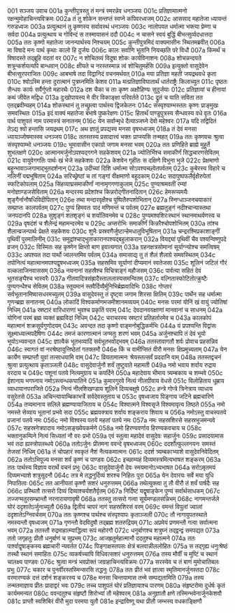001  सञ्जय उवाच
001a कुन्तीपुत्रस्तु तं मन्त्रं स्मरन्नेव धनञ्जयः
001c प्रतिज्ञामात्मनो रक्षन्मुमोहाचिन्त्यविक्रमः
002a तं तु शोकेन सन्तप्तं स्वप्ने कपिवरध्वजम्
002c आससाद महातेजा ध्यायन्तं गरुडध्वजः
003a प्रत्युत्थानं तु कृष्णस्य सर्वावस्थं धनञ्जयः
003c नालोपयत धर्मात्मा भक्त्या प्रेम्णा च सर्वदा
004a प्रत्युत्थाय च गोविन्दं स तस्मायासनं ददौ
004c न चासने स्वयं बुद्धिं बीभत्सुर्व्यदधात्तदा
005a ततः कृष्णो महातेजा जानन्पार्थस्य निश्चयम्
005c कुन्तीपुत्रमिदं वाक्यमासीनः स्थितमब्रवीत्
006a मा विषादे मनः पार्थ कृथाः कालो हि दुर्जयः
006c कालः सर्वाणि भूतानि नियच्छति परे विधौ
007a किमर्थं च विषादस्ते तद्ब्रूहि वदतां वर
007c न शोचितव्यं विदुषा शोकः कार्यविनाशनः
008a शोचन्नन्दयते शत्रून्कर्शयत्यपि बान्धवान्
008c क्षीयते च नरस्तस्मान्न त्वं शोचितुमर्हसि
009a इत्युक्तो वासुदेवेन बीभत्सुरपराजितः
009c आबभाषे तदा विद्वानिदं वचनमर्थवत्
010a मया प्रतिज्ञा महती जयद्रथवधे कृता
010c श्वोऽस्मि हन्ता दुरात्मानं पुत्रघ्नमिति केशव
011a मत्प्रतिज्ञाविघातार्थं धार्तराष्ट्रैः किलाच्युत
011c पृष्ठतः सैन्धवः कार्यः सर्वैर्गुप्तो महारथैः
012a दश चैका च ताः कृष्ण अक्षौहिण्यः सुदुर्जयाः
012c प्रतिज्ञायां च हीनायां कथं जीवेत मद्विधः
013a दुःखोपायस्य मे वीर विकाङ्क्षा परिवर्तते
013c द्रुतं च याति सविता तत एतद्ब्रवीम्यहम्
014a शोकस्थानं तु तच्छ्रुत्वा पार्थस्य द्विजकेतनः
014c संस्पृश्याम्भस्ततः कृष्णः प्राङ्मुखः समवस्थितः
015a इदं वाक्यं महातेजा बभाषे पुष्करेक्षणः
015c हितार्थं पाण्डुपुत्रस्य सैन्धवस्य वधे वृतः
016a पार्थ पाशुपतं नाम परमास्त्रं सनातनम्
016c येन सर्वान्मृधे दैत्याञ्जघ्ने देवो महेश्वरः
017a यदि तद्विदितं तेऽद्य श्वो हन्तासि जयद्रथम्
017c अथ ज्ञातुं प्रपद्यस्व मनसा वृषभध्वजम्
018a तं देवं मनसा ध्यायञ्जोषमास्स्व धनञ्जय
018c ततस्तस्य प्रसादात्त्वं भक्तः प्राप्स्यसि तन्महत्
019a ततः कृष्णवचः श्रुत्वा संस्पृश्याम्भो धनञ्जयः
019c भूमावासीन एकाग्रो जगाम मनसा भवम्
020a ततः प्रणिहिते ब्राह्मे मुहूर्ते शुभलक्षणे
020c आत्मानमर्जुनोऽपश्यद्गगने सहकेशवम्
021a ज्योतिर्भिश्च समाकीर्णं सिद्धचारणसेवितम्
021c वायुवेगगतिः पार्थः खं भेजे सहकेशवः
022a केशवेन गृहीतः स दक्षिणे विभुना भुजे
022c प्रेक्षमाणो बहून्भावाञ्जगामाद्भुतदर्शनान्
023a उदीच्यां दिशि धर्मात्मा सोऽपश्यच्छ्वेतपर्वतम्
023c कुबेरस्य विहारे च नलिनीं पद्मभूषिताम्
024a सरिच्छ्रेष्ठां च तां गङ्गां वीक्षमाणो बहूदकाम्
024c सदापुष्पफलैर्वृक्षैरुपेतां स्फटिकोपलाम्
025a सिंहव्याघ्रसमाकीर्णां नानामृगगणाकुलाम्
025c पुण्याश्रमवतीं रम्यां मनोज्ञाण्डजसेविताम्
026a मन्दरस्य प्रदेशांश्च किन्नरोद्गीतनादितान्
026c हेमरूप्यमयैः शृङ्गैर्नानौषधिविदीपितान्
026e तथा मन्दारवृक्षैश्च पुष्पितैरुपशोभितान्
027a स्निग्धाञ्जनचयाकारं सम्प्राप्तः कालपर्वतम्
027c पुण्यं हिमवतः पादं मणिमन्तं च पर्वतम्
027e ब्रह्मतुङ्गं नदीश्चान्यास्तथा जनपदानपि
028a सुशृङ्गं शतशृङ्गं च शर्यातिवनमेव च
028c पुण्यमश्वशिरःस्थानं स्थानमाथर्वणस्य च
029a वृषदंशं च शैलेन्द्रं महामन्दरमेव च
029c अप्सरोभिः समाकीर्णं किन्नरैश्चोपशोभितम्
030a तांश्च शैलान्व्रजन्पार्थः प्रेक्षते सहकेशवः
030c शुभैः प्रस्रवणैर्जुष्टान्हेमधातुविभूषितान्
031a चन्द्ररश्मिप्रकाशाङ्गीं पृथिवीं पुरमालिनीम्
031c समुद्रांश्चाद्भुताकारानपश्यद्बहुलाकरान्
032a वियद्द्यां पृथिवीं चैव पश्यन्विष्णुपदे व्रजन्
032c विस्मितः सह कृष्णेन क्षिप्तो बाण इवात्यगात्
033a ग्रहनक्षत्रसोमानां सूर्याग्न्योश्च समत्विषम्
033c अपश्यत तदा पार्थो ज्वलन्तमिव पर्वतम्
034a समासाद्य तु तं शैलं शैलाग्रे समवस्थितम्
034c तपोनित्यं महात्मानमपश्यद्वृषभध्वजम्
035a सहस्रमिव सूर्याणां दीप्यमानं स्वतेजसा
035c शूलिनं जटिलं गौरं वल्कलाजिनवाससम्
036a नयनानां सहस्रैश्च विचित्राङ्गं महौजसम्
036c पार्वत्या सहितं देवं भूतसङ्घैश्च भास्वरैः
037a गीतवादित्रसंह्रादैस्ताललास्यसमन्वितम्
037c वल्गितास्फोटितोत्क्रुष्टैः पुण्यगन्धैश्च सेवितम्
038a स्तूयमानं स्तवैर्दिव्यैर्मुनिभिर्ब्रह्मवादिभिः
038c गोप्तारं सर्वभूतानामिष्वासधरमच्युतम्
039a वासुदेवस्तु तं दृष्ट्वा जगाम शिरसा क्षितिम्
039c पार्थेन सह धर्मात्मा गृणन्ब्रह्म सनातनम्
040a लोकादिं विश्वकर्माणमजमीशानमव्ययम्
040c मनसः परमां योनिं खं वायुं ज्योतिषां निधिम्
041a स्रष्टारं वारिधाराणां भुवश्च प्रकृतिं पराम्
041c देवदानवयक्षाणां मानवानां च साधनम्
042a योगिनां परमं ब्रह्म व्यक्तं ब्रह्मविदां निधिम्
042c चराचरस्य स्रष्टारं प्रतिहर्तारमेव च
043a कालकोपं महात्मानं शक्रसूर्यगुणोदयम्
043c अवन्दत तदा कृष्णो वाङ्मनोबुद्धिकर्मभिः
044a यं प्रपश्यन्ति विद्वांसः सूक्ष्माध्यात्मपदैषिणः
044c तमजं कारणात्मानं जग्मतुः शरणं भवम्
045a अर्जुनश्चापि तं देवं भूयो भूयोऽभ्यवन्दत
045c ज्ञात्वैकं भूतभव्यादिं सर्वभूतभवोद्भवम्
046a ततस्तावागतौ शर्वः प्रोवाच प्रहसन्निव
046c स्वागतं वां नरश्रेष्ठावुत्तिष्ठेतां गतक्लमौ
046e किं च वामीप्सितं वीरौ मनसः क्षिप्रमुच्यताम्
047a येन कार्येण सम्प्राप्तौ युवां तत्साधयामि वाम्
047c व्रियतामात्मनः श्रेयस्तत्सर्वं प्रददानि वाम्
048a ततस्तद्वचनं श्रुत्वा प्रत्युत्थाय कृताञ्जली
048c वासुदेवार्जुनौ शर्वं तुष्टुवाते महामती
049a नमो भवाय शर्वाय रुद्राय वरदाय च
049c पशूनां पतये नित्यमुग्राय च कपर्दिने
050a महादेवाय भीमाय त्र्यम्बकाय च शम्भवे
050c ईशानाय भगघ्नाय नमोऽस्त्वन्धकघातिने
051a कुमारगुरवे नित्यं नीलग्रीवाय वेधसे
051c विलोहिताय धूम्राय व्याधायानपराजिते
052a नित्यं नीलशिखण्डाय शूलिने दिव्यचक्षुषे
052c हन्त्रे गोप्त्रे त्रिनेत्राय व्याधाय वसुरेतसे
053a अचिन्त्यायाम्बिकाभर्त्रे सर्वदेवस्तुताय च
053c वृषध्वजाय पिङ्गाय जटिने ब्रह्मचारिणे
054a तप्यमानाय सलिले ब्रह्मण्यायाजिताय च
054c विश्वात्मने विश्वसृजे विश्वमावृत्य तिष्ठते
055a नमो नमस्ते सेव्याय भूतानां प्रभवे सदा
055c ब्रह्मवक्त्राय शर्वाय शङ्कराय शिवाय च
056a नमोऽस्तु वाचस्पतये प्रजानां पतये नमः
056c नमो विश्वस्य पतये महतां पतये नमः
057a नमः सहस्रशिरसे सहस्रभुजमन्यवे
057c सहस्रनेत्रपादाय नमोऽसङ्ख्येयकर्मणे
058a नमो हिरण्यवर्णाय हिरण्यकवचाय च
058c भक्तानुकम्पिने नित्यं सिध्यतां नौ वरः प्रभो
059a एवं स्तुत्वा महादेवं वासुदेवः सहार्जुनः
059c प्रसादयामास भवं तदा ह्यस्त्रोपलब्धये
060a ततोऽर्जुनः प्रीतमना ववन्दे वृषभध्वजम्
060c ददर्शोत्फुल्लनयनः समस्तं तेजसां निधिम्
061a तं चोपहारं स्वकृतं नैशं नैत्यकमात्मनः
061c ददर्श त्र्यम्बकाभ्याशे वासुदेवनिवेदितम्
062a ततोऽभिपूज्य मनसा शर्वं कृष्णं च पाण्डवः
062c इच्छाम्यहं दिव्यमस्त्रमित्यभाषत शङ्करम्
063a ततः पार्थस्य विज्ञाय वरार्थे वचनं प्रभुः
063c वासुदेवार्जुनौ देवः स्मयमानोऽभ्यभाषत
064a सरोऽमृतमयं दिव्यमभ्याशे शत्रुसूदनौ
064c तत्र मे तद्धनुर्दिव्यं शरश्च निहितः पुरा
065a येन देवारयः सर्वे मया युधि निपातिताः
065c तत आनीयतां कृष्णौ सशरं धनुरुत्तमम्
066a तथेत्युक्त्वा तु तौ वीरौ तं शर्वं पार्षदैः सह
066c प्रस्थितौ तत्सरो दिव्यं दिव्याश्चर्यशतैर्वृतम्
067a निर्दिष्टं यद्वृषाङ्केन पुण्यं सर्वार्थसाधकम्
067c तज्जग्मतुरसम्भ्रान्तौ नरनारायणावृषी
068a ततस्तु तत्सरो गत्वा सूर्यमण्डलसन्निभम्
068c नागमन्तर्जले घोरं ददृशातेऽर्जुनाच्युतौ
069a द्वितीयं चापरं नागं सहस्रशिरसं वरम्
069c वमन्तं विपुलां ज्वालां ददृशातेऽग्निवर्चसम्
070a ततः कृष्णश्च पार्थश्च संस्पृश्यापः कृताञ्जली
070c तौ नागावुपतस्थाते नमस्यन्तौ वृषध्वजम्
071a गृणन्तौ वेदविदुषौ तद्ब्रह्म शतरुद्रियम्
071c अप्रमेयं प्रणमन्तौ गत्वा सर्वात्मना भवम्
072a ततस्तौ रुद्रमाहात्म्याद्धित्वा रूपं महोरगौ
072c धनुर्बाणश्च शत्रुघ्नं तद्द्वन्द्वं समपद्यत
073a ततो जगृहतुः प्रीतौ धनुर्बाणं च सुप्रभम्
073c आजह्रतुर्महात्मानौ ददतुश्च महात्मने
074a ततः पार्श्वाद्वृषाङ्कस्य ब्रह्मचारी न्यवर्तत
074c पिङ्गाक्षस्तपसः क्षेत्रं बलवान्नीललोहितः
075a स तद्गृह्य धनुःश्रेष्ठं तस्थौ स्थानं समाहितः
075c व्यकर्षच्चापि विधिवत्सशरं धनुरुत्तमम्
076a तस्य मौर्वीं च मुष्टिं च स्थानं चालक्ष्य पाण्डवः
076c श्रुत्वा मन्त्रं भवप्रोक्तं जग्राहाचिन्त्यविक्रमः
077a सरस्येव च तं बाणं मुमोचातिबलः प्रभुः
077c चकार च पुनर्वीरस्तस्मिन्सरसि तद्धनुः
078a ततः प्रीतं भवं ज्ञात्वा स्मृतिमानर्जुनस्तदा
078c वरमारण्यकं दत्तं दर्शनं शङ्करस्य च
078e मनसा चिन्तयामास तन्मे सम्पद्यतामिति
079a तस्य तन्मतमाज्ञाय प्रीतः प्रादाद्वरं भवः
079c तच्च पाशुपतं घोरं प्रतिज्ञायाश्च पारणम्
080a संहृष्टरोमा दुर्धर्षः कृतं कार्यममन्यत
080c ववन्दतुश्च संहृष्टौ शिरोभ्यां तौ महेश्वरम्
081a अनुज्ञातौ क्षणे तस्मिन्भवेनार्जुनकेशवौ
081c प्राप्तौ स्वशिबिरं वीरौ मुदा परमया युतौ
081e इन्द्राविष्णू यथा प्रीतौ जम्भस्य वधकाङ्क्षिणौ

